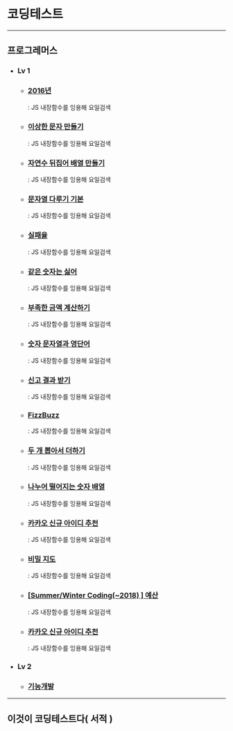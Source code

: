 # 코딩테스트

---
## 프로그레머스
+ ### Lv 1
  + ### [2016년](src/components/dayOfTheWeek.jsx) 
    : JS 내장함수를 잉용해 요일검색
  + ### [이상한 문자 만들기](src/components/weirdLetters.jsx)
    : JS 내장함수를 잉용해 요일검색
  + ### [자연수 뒤집어 배열 만들기](src/components/numberOfArray.jsx)
    : JS 내장함수를 잉용해 요일검색
  + ### [문자열 다루기 기본](src/components/string.jsx)
    : JS 내장함수를 잉용해 요일검색
  + ### [실패율](src/components/failureRate.jsx)
    : JS 내장함수를 잉용해 요일검색
  + ### [같은 숫자는 싫어](src/components/sameNumber.jsx)
    : JS 내장함수를 잉용해 요일검색
  + ### [부족한 금액 계산하기](src/components/insufficient.jsx)
    : JS 내장함수를 잉용해 요일검색
  + ### [숫자 문자열과 영단어](src/components/numStrEn.jsx)
    : JS 내장함수를 잉용해 요일검색
  + ### [신고 결과 받기](src/components/userReports.jsx)
    : JS 내장함수를 잉용해 요일검색
  + ### [FizzBuzz](src/components/fizz.jsx)
    : JS 내장함수를 잉용해 요일검색
  + ### [두 개 뽑아서 더하기](src/components/dayOfTheWeek.jsx)
    : JS 내장함수를 잉용해 요일검색
  + ### [나누어 떨어지는 숫자 배열](src/components/arrDivision.jsx)
    : JS 내장함수를 잉용해 요일검색
  + ### [카카오 신규 아이디 추천](src/components/idSuggestion.jsx)
    : JS 내장함수를 잉용해 요일검색
  + ### [비밀 지도](src/components/secretMap.jsx)
    : JS 내장함수를 잉용해 요일검색
  + ### [[Summer/Winter Coding(~2018) ] 예산](src/components/budget.jsx)
    : JS 내장함수를 잉용해 요일검색
  + ### [카카오 신규 아이디 추천](src/components/idSuggestion.jsx)
    : JS 내장함수를 잉용해 요일검색
+ ### Lv 2
  + ### [기능개발](src/components/functionDevelopment.jsx)

---
## 이것이 코딩테스트다( 서적 )